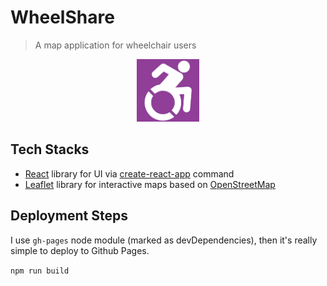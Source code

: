 # WheelShare

> A map application for wheelchair users

<div style="text-align:center"><img src="https://raw.githubusercontent.com/tmwatchanan/wheelshare/master/public/assets/icons/WheelShare-icon.png" height="100" /></div>

## Tech Stacks
+ [React](https://reactjs.org/) library for UI via [create-react-app](https://reactjs.org/docs/create-a-new-react-app.html) command
+ [Leaflet](https://leafletjs.com/) library for interactive maps based on [OpenStreetMap](https://www.openstreetmap.org/)

## Deployment Steps

I use `gh-pages` node module (marked as devDependencies), then it's really simple to deploy to Github Pages.

```npm run build```
